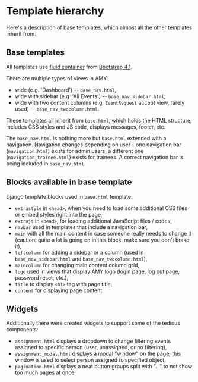 # Template hierarchy

Here's a description of base templates, which almost all the other templates
inherit from.

## Base templates

All templates use [fluid container](https://getbootstrap.com/docs/4.1/layout/overview/)
from [Bootstrap 4.1](https://getbootstrap.com/docs/4.1/).

There are multiple types of views in AMY:

* wide (e.g. 'Dashboard') -- `base_nav.html`,
* wide with sidebar (e.g. 'All Events') -- `base_nav_sidebar.html`,
* wide with two content columns (e.g. `EventRequest` accept view, rarely used) -- `base_nav_twocolumn.html`.

These templates all inherit from `base.html`, which holds the HTML structure,
includes CSS styles and JS code, displays messages, footer, etc.

The `base_nav.html` is nothing more but `base.html` extended with a navigation.
Navigation changes depending on user - one navigation bar
(`navigation.html`) exists for admin users, a different one
(`navigation_trainee.html`) exists for trainees. A correct navigation bar is
being included in `base_nav.html`.

## Blocks available in base template

Django template blocks used in `base.html` template:

* `extrastyle` in `<head>`, when you need to load some additional CSS files or
  embed styles right into the page,
* `extrajs` in `<head>`, for loading additional JavaScript files / codes,
* `navbar` used in templates that include a navigation bar,
* `main` with all the main content in case someone really needs to change it
  (caution: quite a lot is going on in this block, make sure you don't brake
  it),
* `leftcolumn` for adding a sidebar or a column (used in
  `base_nav_sidebar.html` and `base_nav_twocolumn.html`),
* `maincolumn` for changing main content column grid,
* `logo` used in views that display AMY logo (login page, log out
  page, password reset, etc.),
* `title` to display `<h1>` tag with page title,
* `content` for displaying page content.

## Widgets

Additionally there were created widgets to support some of the tedious
components:

* `assignment.html` displays a dropdown to change filtering events assigned to
  specific person (user, unassigned, or no filtering),
* `assignment_modal.html` displays a modal "window" on the page; this window
  is used to select person assigned to specified object,
* `pagination.html` displays a neat button groups split with "..." to not show
  too much pages at once.
